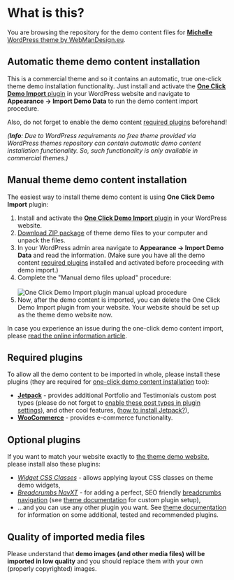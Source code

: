 # What is this?

You are browsing the repository for the demo content files for [**Michelle** WordPress theme by WebManDesign.eu](https://www.webmandesign.eu/portfolio/michelle-wordpress-theme/).


## Automatic theme demo content installation

This is a commercial theme and so it contains an automatic, true one-click theme demo installation functionality. Just install and activate the [**One Click Demo Import** plugin](https://wordpress.org/plugins/one-click-demo-import/) in your WordPress website and navigate to **Appearance &rarr; Import Demo Data** to run the demo content import procedure.

Also, do not forget to enable the demo content [required plugins](#required-plugins) beforehand!

*(**Info**: Due to WordPress requirements no free theme provided via WordPress themes repository can contain automatic demo content installation functionality. So, such functionality is only available in commercial themes.)*  


## Manual theme demo content installation

The easiest way to install theme demo content is using **One Click Demo Import** plugin:

1. Install and activate the [**One Click Demo Import** plugin](https://wordpress.org/plugins/one-click-demo-import/) in your WordPress website.
2. [Download ZIP package](https://github.com/webmandesign/demo-content/raw/master/michelle/michelle-theme-demo.zip) of theme demo files to your computer and unpack the files.
3. In your WordPress admin area navigate to **Appearance &rarr; Import Demo Data** and read the information. (Make sure you have all the demo content [required plugins](#required-plugins) installed and activated before proceeding with demo import.)
4. Complete the "Manual demo files upload" procedure:<br><br>
  ![One Click Demo Import plugin manual upload procedure](https://easycaptures.com/fs/uploaded/1417/4892725901.png)
5. Now, after the demo content is imported, you can delete the One Click Demo Import plugin from your website. Your website should be set up as the theme demo website now.

In case you experience an issue during the one-click demo content import, please [read the online information article](https://github.com/proteusthemes/one-click-demo-import/blob/master/docs/import-problems.md).

## Required plugins

To allow all the demo content to be imported in whole, please install these plugins (they are required for [one-click demo content installation](#one-click-installation) too):

- [**Jetpack**](https://wordpress.org/plugins/webman-amplifier/) - provides additional Portfolio and Testimonials custom post types (please do not forget to [enable these post types in plugin settings](https://jetpack.com/support/custom-content-types/)), and other cool features, ([how to install Jetpack?](https://jetpack.com/support/installing-jetpack/)),
- [**WooCommerce**](https://wordpress.org/plugins/woocommerce/) - provides e-commerce functionality.

## Optional plugins

If you want to match your website exactly to [the theme demo website](http://themedemos.webmandesign.eu/michelle/), please install also these plugins: 

- [*Widget CSS Classes*](https://wordpress.org/plugins/widget-css-classes/) - allows applying layout CSS classes on theme demo widgets,
- [*Breadcrumbs NavXT*](https://wordpress.org/plugins/breadcrumb-navxt/) - for adding a perfect, SEO friendly [breadcrumbs navigation](http://en.wikipedia.org/wiki/Breadcrumb_%28navigation%29) (see [theme documentation](https://webmandesign.github.io/docs/michelle/#breadcrumbs) for custom plugin setup),
- ...and you can use any other plugin you want. See [theme documentation](https://webmandesign.github.io/docs/michelle/#plugins-others) for information on some additional, tested and recommended plugins.

## Quality of imported media files

Please understand that **demo images (and other media files) will be imported in low quality** and you should replace them with your own (properly copyrighted) images.